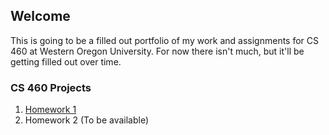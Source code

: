 ## Welcome

This is going to be a filled out portfolio of my work and assignments for CS 460 at Western Oregon University.  For now there isn't much, but it'll be getting filled out over time.


### CS 460 Projects
1. [Homework 1](StanSantiago.github.io/460/HW)
2. Homework 2 (To be available)
